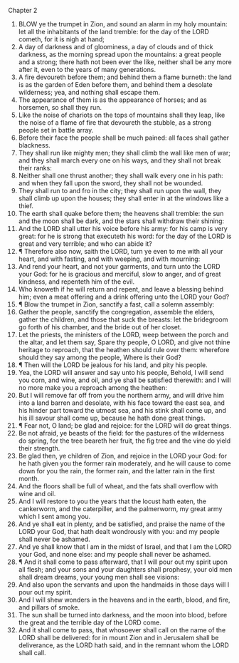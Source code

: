 

Chapter 2

1. BLOW ye the trumpet in Zion, and sound an alarm in my holy mountain: let all the inhabitants of the land tremble: for the day of the LORD cometh, for it is nigh at hand;
2. A day of darkness and of gloominess, a day of clouds and of thick darkness, as the morning spread upon the mountains: a great people and a strong; there hath not been ever the like, neither shall be any more after it, even to the years of many generations.
3. A fire devoureth before them; and behind them a flame burneth: the land is as the garden of Eden before them, and behind them a desolate wilderness; yea, and nothing shall escape them.
4. The appearance of them is as the appearance of horses; and as horsemen, so shall they run.
5. Like the noise of chariots on the tops of mountains shall they leap, like the noise of a flame of fire that devoureth the stubble, as a strong people set in battle array.
6. Before their face the people shall be much pained: all faces shall gather blackness.
7. They shall run like mighty men; they shall climb the wall like men of war; and they shall march every one on his ways, and they shall not break their ranks:
8. Neither shall one thrust another; they shall walk every one in his path: and when they fall upon the sword, they shall not be wounded.
9. They shall run to and fro in the city; they shall run upon the wall, they shall climb up upon the houses; they shall enter in at the windows like a thief.
10. The earth shall quake before them; the heavens shall tremble: the sun and the moon shall be dark, and the stars shall withdraw their shining:
11. And the LORD shall utter his voice before his army: for his camp is very great: for he is strong that executeth his word: for the day of the LORD is great and very terrible; and who can abide it?
12. ¶ Therefore also now, saith the LORD, turn ye even to me with all your heart, and with fasting, and with weeping, and with mourning:
13. And rend your heart, and not your garments, and turn unto the LORD your God: for he is gracious and merciful, slow to anger, and of great kindness, and repenteth him of the evil.
14. Who knoweth if he will return and repent, and leave a blessing behind him; even a meat offering and a drink offering unto the LORD your God?
15. ¶ Blow the trumpet in Zion, sanctify a fast, call a solemn assembly:
16. Gather the people, sanctify the congregation, assemble the elders, gather the children, and those that suck the breasts: let the bridegroom go forth of his chamber, and the bride out of her closet.
17. Let the priests, the ministers of the LORD, weep between the porch and the altar, and let them say, Spare thy people, O LORD, and give not thine heritage to reproach, that the heathen should rule over them: wherefore should they say among the people, Where is their God?
18. ¶ Then will the LORD be jealous for his land, and pity his people.
19. Yea, the LORD will answer and say unto his people, Behold, I will send you corn, and wine, and oil, and ye shall be satisfied therewith: and I will no more make you a reproach among the heathen:
20. But I will remove far off from you the northern army, and will drive him into a land barren and desolate, with his face toward the east sea, and his hinder part toward the utmost sea, and his stink shall come up, and his ill savour shall come up, because he hath done great things.
21. ¶ Fear not, O land; be glad and rejoice: for the LORD will do great things.
22. Be not afraid, ye beasts of the field: for the pastures of the wilderness do spring, for the tree beareth her fruit, the fig tree and the vine do yield their strength.
23. Be glad then, ye children of Zion, and rejoice in the LORD your God: for he hath given you the former rain moderately, and he will cause to come down for you the rain, the former rain, and the latter rain in the first month.
24. And the floors shall be full of wheat, and the fats shall overflow with wine and oil.
25. And I will restore to you the years that the locust hath eaten, the cankerworm, and the caterpiller, and the palmerworm, my great army which I sent among you.
26. And ye shall eat in plenty, and be satisfied, and praise the name of the LORD your God, that hath dealt wondrously with you: and my people shall never be ashamed.
27. And ye shall know that I am in the midst of Israel, and that I am the LORD your God, and none else: and my people shall never be ashamed.
28. ¶ And it shall come to pass afterward, that I will pour out my spirit upon all flesh; and your sons and your daughters shall prophesy, your old men shall dream dreams, your young men shall see visions:
29. And also upon the servants and upon the handmaids in those days will I pour out my spirit.
30. And I will shew wonders in the heavens and in the earth, blood, and fire, and pillars of smoke.
31. The sun shall be turned into darkness, and the moon into blood, before the great and the terrible day of the LORD come.
32. And it shall come to pass, that whosoever shall call on the name of the LORD shall be delivered: for in mount Zion and in Jerusalem shall be deliverance, as the LORD hath said, and in the remnant whom the LORD shall call.
